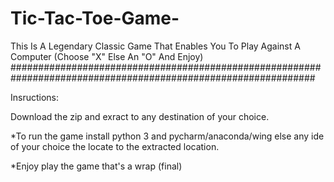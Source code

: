 # Tic-Tac-Toe-Game-
This Is A Legendary Classic Game That Enables You To Play Against A Computer (Choose "X" Else An "O" And Enjoy)
###############################################################################################################

Insructions:

Download the zip and exract to any destination of your choice.

*To run the game install python 3 and pycharm/anaconda/wing else any ide of your choice the locate to the extracted location.

*Enjoy play the game that's a wrap (final)
